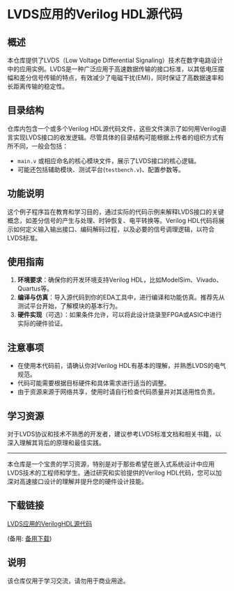 # LVDS应用的Verilog HDL源代码

## 概述

本仓库提供了LVDS（Low Voltage Differential Signaling）技术在数字电路设计中的应用实例。LVDS是一种广泛应用于高速数据传输的接口标准，以其低电压摆幅和差分信号传输的特点，有效减少了电磁干扰(EMI)，同时保证了高数据速率和长距离传输的稳定性。

## 目录结构

仓库内包含一个或多个Verilog HDL源代码文件，这些文件演示了如何用Verilog语言实现LVDS接口的收发逻辑。尽管具体的目录结构可能根据上传者的组织方式有所不同，一般会包括：

- `main.v` 或相应命名的核心模块文件，展示了LVDS接口的核心逻辑。
- 可能还包括辅助模块、测试平台(`testbench.v`)、配置参数等。

## 功能说明

这个例子程序旨在教育和学习目的，通过实际的代码示例来解释LVDS接口的关键概念，如差分信号的产生与处理、时钟恢复、电平转换等。Verilog HDL代码将展示如何定义输入输出接口、编码解码过程，以及必要的信号调理逻辑，以符合LVDS标准。

## 使用指南

1. **环境要求**：确保你的开发环境支持Verilog HDL，比如ModelSim、Vivado、Quartus等。
2. **编译与仿真**：导入源代码到你的EDA工具中，进行编译和功能仿真。推荐先从测试平台开始，了解模块的基本行为。
3. **硬件实现**（可选）：如果条件允许，可以将此设计烧录至FPGA或ASIC中进行实际的硬件验证。

## 注意事项

- 在使用本代码前，请确认你对Verilog HDL有基本的理解，并熟悉LVDS的电气规范。
- 代码可能需要根据目标硬件和具体需求进行适当的调整。
- 由于资源来源于网络共享，使用时请自行检查代码质量并对其适用性负责。

## 学习资源

对于LVDS协议和技术不熟悉的开发者，建议参考LVDS标准文档和相关书籍，以深入理解其背后的原理和最佳实践。

---

本仓库是一个宝贵的学习资源，特别是对于那些希望在嵌入式系统设计中应用LVDS技术的工程师和学生。通过研究和实验提供的Verilog HDL代码，您可以加深对高速接口设计的理解并提升您的硬件设计技能。

## 下载链接
[LVDS应用的VerilogHDL源代码](https://pan.quark.cn/s/9810ce9c1948) 

(备用: [备用下载](https://pan.baidu.com/s/1ixirb-MN5PZ3l7JzsNJDOg?pwd=1234))

## 说明

该仓库仅用于学习交流，请勿用于商业用途。
